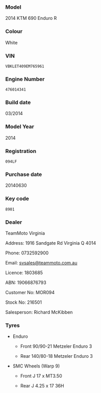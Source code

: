 ### Model

2014 KTM 690 Enduro R

### Colour

White

### VIN

`VBKLET409EM765961`

### Engine Number

`476014341`

### Build date

03/2014

### Model Year

2014

### Registration

`094LF`

### Purchase date

20140630

### Key code

`8901`

### Dealer

TeamMoto Virginia

Address: 1916 Sandgate Rd Virginia Q 4014

Phone: 0732592900

Email: svsales@teammoto.com.au

Licence: 1803685

ABN: 19066876793

Customer No: MOR094

Stock No: 216501

Salesperson: Richard McKibben

### Tyres

* Enduro

    * Front 90/90-21 Metzeler Enduro 3

    * Rear 140/80-18 Metzeler Enduro 3

* SMC Wheels (Warp 9)

    * Front J 17 x MT3.50

    * Rear J 4.25 x 17 36H

